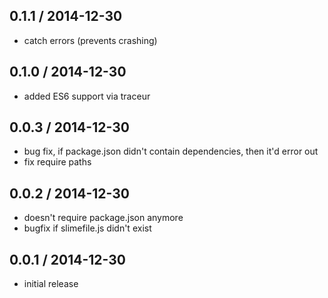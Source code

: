 0.1.1 / 2014-12-30
------------------
- catch errors (prevents crashing)

0.1.0 / 2014-12-30
------------------
- added ES6 support via traceur

0.0.3 / 2014-12-30
------------------
- bug fix, if package.json didn't contain dependencies, then it'd error out
- fix require paths

0.0.2 / 2014-12-30
------------------
- doesn't require package.json anymore
- bugfix if slimefile.js didn't exist

0.0.1 / 2014-12-30
------------------
- initial release
